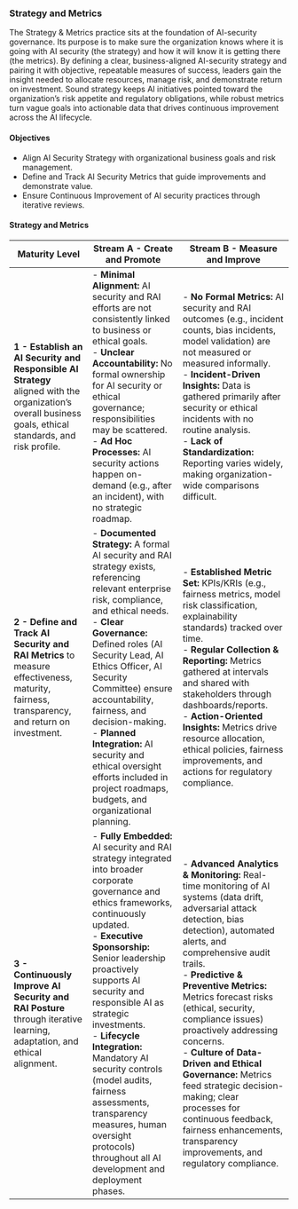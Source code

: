 ### Strategy and Metrics

The Strategy & Metrics practice sits at the foundation of AI-security governance. Its purpose is to make sure the organization knows where it is going with AI security (the strategy) and how it will know it is getting there (the metrics). By defining a clear, business-aligned AI-security strategy and pairing it with objective, repeatable measures of success, leaders gain the insight needed to allocate resources, manage risk, and demonstrate return on investment. Sound strategy keeps AI initiatives pointed toward the organization’s risk appetite and regulatory obligations, while robust metrics turn vague goals into actionable data that drives continuous improvement across the AI lifecycle.

#### Objectives

- Align AI Security Strategy with organizational business goals and risk management.
- Define and Track AI Security Metrics that guide improvements and demonstrate value.
- Ensure Continuous Improvement of AI security practices through iterative reviews.

#### Strategy and Metrics

| Maturity Level | Stream A - Create and Promote | Stream B - Measure and Improve |
|----------------|-------------------------------|-------------------------------|
| **1 - Establish an AI Security and Responsible AI Strategy** aligned with the organization’s overall business goals, ethical standards, and risk profile. | - **Minimal Alignment:** AI security and RAI efforts are not consistently linked to business or ethical goals.<br>- **Unclear Accountability:** No formal ownership for AI security or ethical governance; responsibilities may be scattered.<br>- **Ad Hoc Processes:** AI security actions happen on-demand (e.g., after an incident), with no strategic roadmap. | - **No Formal Metrics:** AI security and RAI outcomes (e.g., incident counts, bias incidents, model validation) are not measured or measured informally.<br>- **Incident-Driven Insights:** Data is gathered primarily after security or ethical incidents with no routine analysis.<br>- **Lack of Standardization:** Reporting varies widely, making organization-wide comparisons difficult. |
| **2 - Define and Track AI Security and RAI Metrics** to measure effectiveness, maturity, fairness, transparency, and return on investment. | - **Documented Strategy:** A formal AI security and RAI strategy exists, referencing relevant enterprise risk, compliance, and ethical needs.<br>- **Clear Governance:** Defined roles (AI Security Lead, AI Ethics Officer, AI Security Committee) ensure accountability, fairness, and decision-making.<br>- **Planned Integration:** AI security and ethical oversight efforts included in project roadmaps, budgets, and organizational planning. | - **Established Metric Set:** KPIs/KRIs (e.g., fairness metrics, model risk classification, explainability standards) tracked over time.<br>- **Regular Collection & Reporting:** Metrics gathered at intervals and shared with stakeholders through dashboards/reports.<br>- **Action-Oriented Insights:** Metrics drive resource allocation, ethical policies, fairness improvements, and actions for regulatory compliance. |
| **3 - Continuously Improve AI Security and RAI Posture** through iterative learning, adaptation, and ethical alignment. | - **Fully Embedded:** AI security and RAI strategy integrated into broader corporate governance and ethics frameworks, continuously updated.<br>- **Executive Sponsorship:** Senior leadership proactively supports AI security and responsible AI as strategic investments.<br>- **Lifecycle Integration:** Mandatory AI security controls (model audits, fairness assessments, transparency measures, human oversight protocols) throughout all AI development and deployment phases. | - **Advanced Analytics & Monitoring:** Real-time monitoring of AI systems (data drift, adversarial attack detection, bias detection), automated alerts, and comprehensive audit trails.<br>- **Predictive & Preventive Metrics:** Metrics forecast risks (ethical, security, compliance issues) proactively addressing concerns.<br>- **Culture of Data-Driven and Ethical Governance:** Metrics feed strategic decision-making; clear processes for continuous feedback, fairness enhancements, transparency improvements, and regulatory compliance. |
